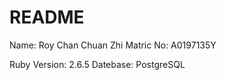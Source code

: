# README

Name: Roy Chan Chuan Zhi
Matric No: A0197135Y

Ruby Version: 2.6.5
Datebase: PostgreSQL


